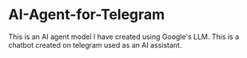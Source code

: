 # AI-Agent-for-Telegram
This is an AI agent model I have created using Google's LLM. 
This is a chatbot created on telegram used as an AI assistant.

